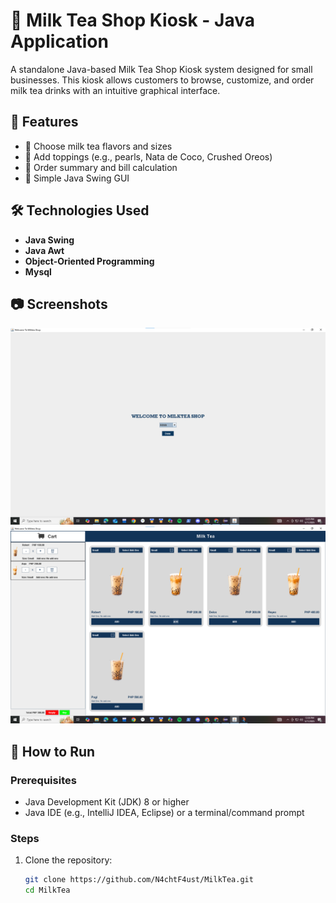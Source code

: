 # 🧋 Milk Tea Shop Kiosk - Java Application

A standalone Java-based Milk Tea Shop Kiosk system designed for small businesses. This kiosk allows customers to browse, customize, and order milk tea drinks with an intuitive graphical interface.

## 📌 Features

- 🍵 Choose milk tea flavors and sizes
- 🧊 Add toppings (e.g., pearls, Nata de Coco, Crushed Oreos)
- 🧾 Order summary and bill calculation
- 🎨 Simple Java Swing GUI 

## 🛠️ Technologies Used


- **Java Swing**
- **Java Awt** 
- **Object-Oriented Programming**
- **Mysql** 


## 📷 Screenshots

<!-- Include images of your kiosk UI here -->
![Milk Tea Kiosk Main Screen](Screenshot/ChooseUser.png)
![Order Screen](Screenshot/Client.png)

## 🚀 How to Run

### Prerequisites

- Java Development Kit (JDK) 8 or higher
- Java IDE (e.g., IntelliJ IDEA, Eclipse) or a terminal/command prompt

### Steps

1. Clone the repository:

   ```bash
   git clone https://github.com/N4chtF4ust/MilkTea.git
   cd MilkTea
